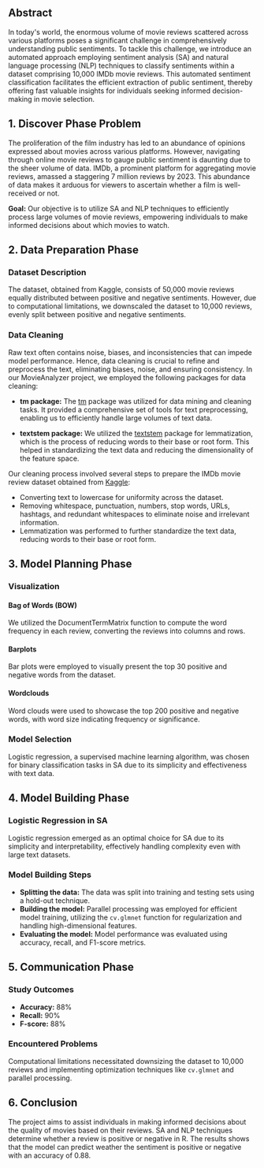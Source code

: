 ## Abstract

In today's world, the enormous volume of movie reviews scattered across various platforms poses a significant challenge in comprehensively understanding public sentiments. To tackle this challenge, we introduce an automated approach employing sentiment analysis (SA) and natural language processing (NLP) techniques to classify sentiments within a dataset comprising 10,000 IMDb movie reviews. This automated sentiment classification facilitates the efficient extraction of public sentiment, thereby offering fast valuable insights for individuals seeking informed decision-making in movie selection.

## 1. Discover Phase Problem

The proliferation of the film industry has led to an abundance of opinions expressed about movies across various platforms. However, navigating through online movie reviews to gauge public sentiment is daunting due to the sheer volume of data. IMDb, a prominent platform for aggregating movie reviews, amassed a staggering 7 million reviews by 2023. This abundance of data makes it arduous for viewers to ascertain whether a film is well-received or not.

**Goal:** Our objective is to utilize SA and NLP techniques to efficiently process large volumes of movie reviews, empowering individuals to make informed decisions about which movies to watch.

## 2. Data Preparation Phase

### Dataset Description

The dataset, obtained from Kaggle, consists of 50,000 movie reviews equally distributed between positive and negative sentiments. However, due to computational limitations, we downscaled the dataset to 10,000 reviews, evenly split between positive and negative sentiments.

### Data Cleaning

Raw text often contains noise, biases, and inconsistencies that can impede model performance. Hence, data cleaning is crucial to refine and preprocess the text, eliminating biases, noise, and ensuring consistency. In our MovieAnalyzer project, we employed the following packages for data cleaning:

- **tm package:** The [tm](https://cran.r-project.org/web/packages/tm/index.html) package was utilized for data mining and cleaning tasks. It provided a comprehensive set of tools for text preprocessing, enabling us to efficiently handle large volumes of text data.
  
- **textstem package:** We utilized the [textstem](https://cran.r-project.org/web/packages/textstem/index.html) package for lemmatization, which is the process of reducing words to their base or root form. This helped in standardizing the text data and reducing the dimensionality of the feature space.

Our cleaning process involved several steps to prepare the IMDb movie review dataset obtained from [Kaggle](https://www.kaggle.com/datasets/lakshmi25npathi/imdb-dataset-of-50k-movie-reviews):

- Converting text to lowercase for uniformity across the dataset.
- Removing whitespace, punctuation, numbers, stop words, URLs, hashtags, and redundant whitespaces to eliminate noise and irrelevant information.
- Lemmatization was performed to further standardize the text data, reducing words to their base or root form.

## 3. Model Planning Phase

### Visualization

#### Bag of Words (BOW)

We utilized the DocumentTermMatrix function to compute the word frequency in each review, converting the reviews into columns and rows.

#### Barplots

Bar plots were employed to visually present the top 30 positive and negative words from the dataset.

#### Wordclouds

Word clouds were used to showcase the top 200 positive and negative words, with word size indicating frequency or significance.

### Model Selection

Logistic regression, a supervised machine learning algorithm, was chosen for binary classification tasks in SA due to its simplicity and effectiveness with text data.

## 4. Model Building Phase

### Logistic Regression in SA

Logistic regression emerged as an optimal choice for SA due to its simplicity and interpretability, effectively handling complexity even with large text datasets.

### Model Building Steps

- **Splitting the data:** The data was split into training and testing sets using a hold-out technique.
- **Building the model:** Parallel processing was employed for efficient model training, utilizing the `cv.glmnet` function for regularization and handling high-dimensional features.
- **Evaluating the model:** Model performance was evaluated using accuracy, recall, and F1-score metrics.

## 5. Communication Phase

### Study Outcomes
- **Accuracy:** 88%
- **Recall:** 90%
- **F-score:** 88%

### Encountered Problems

Computational limitations necessitated downsizing the dataset to 10,000 reviews and implementing optimization techniques like `cv.glmnet` and parallel processing.

## 6. Conclusion

The project aims to assist individuals in making informed decisions about the quality of movies based on their reviews. SA and NLP techniques determine whether a review is positive or negative in R. The results shows that the model can predict weather the sentiment is positive or negative with an accuracy of 0.88.

